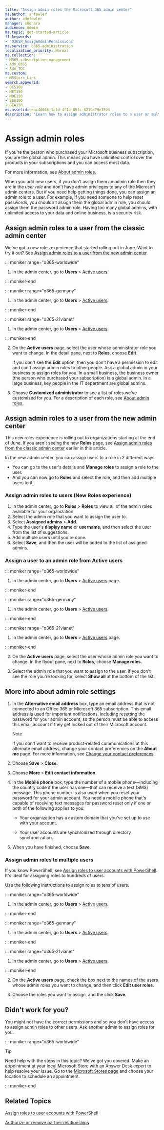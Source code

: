 ```yaml
---
title: "Assign admin roles the Microsoft 365 admin center"
ms.author: anfowler
author: adefowler
manager: shohara
audience: Admin
ms.topic: get-started-article
f1_keywords:
- 'O365P_AssignAdminPermissions'
ms.service: o365-administration
localization_priority: Normal
ms.collection: 
- M365-subscription-management
- Adm_O365
- Adm_TOC
ms.custom:
- MSStore_Link
search.appverid:
- BCS160
- MET150
- MOE150
- BEA160
- GEA150
ms.assetid: eac4d046-1afd-4f1a-85fc-8219c79e1504
description: "Learn how to assign administrator roles to a user or multiple users in your business so that they can perform specific tasks in the Microsoft 365 admin center."
---
```


# Assign admin roles

If you're the person who purchased your Microsoft business subscription, you are the global admin. This means you have unlimited control over the products in your subscriptions and you can access most data.

For more information, see [About admin roles](about-admin-roles.md).

When you add new users, if you don't assign them an admin role then they are in the *user role* and don't have admin privileges to any of the Microsoft admin centers. But if you need help getting things done, you can assign an admin role to a user. For example, if you need someone to help reset passwords, you shouldn't assign them the global admin role, you should assign them the password admin role. Having too many global admins, with unlimited access to your data and online business, is a security risk.

## Assign admin roles to a user from the classic admin center

We've got a new roles experience that started rolling out in June. Want to try it out? See [Assign admin roles to a user from the new admin center](#assign-admin-roles-to-a-user-from-the-new-admin-center).

::: moniker range="o365-worldwide"

1. In the admin center, go to **Users** > [Active users](https://go.microsoft.com/fwlink/p/?linkid=834822).

::: moniker-end

::: moniker range="o365-germany"

1. In the admin center, go to **Users** >  [Active users](https://go.microsoft.com/fwlink/p/?linkid=847686).

::: moniker-end

::: moniker range="o365-21vianet"

1. In the admin center, go to **Users** > [Active users](https://go.microsoft.com/fwlink/p/?linkid=850628).

::: moniker-end

2. On the **Active users** page, select the user whose administrator role you want to change. In the detail pane, next to **Roles**, choose **Edit**.

    If you don't see the **Edit** option, then you don't have a permission to edit and can't assign admin roles to other people. Ask a global admin in your business to assign roles for you. In a small business, the business owner (the person who purchased your subscription) is a global admin. In a large business, key people in the IT department are global admins.

3. Choose **Customized administrator** to see a list of roles we've customized for you. For a description of each role, see [About admin roles.](about-admin-roles.md)

## Assign admin roles to a user from the new admin center

This new roles experience is rolling out to organizations starting at the end of June. If you aren't seeing the new **Roles** page, see [Assign admin roles from the classic admin center](assign-admin-roles.md#assign-admin-roles-to-a-user-from-the-classic-admin-center) earlier in this article.

In the new admin center, you can assign users to a role in 2 different ways:

- You can go to the user's details and **Manage roles** to assign a role to the user.
- And you can now go to **Roles** and select the role, and then add multiple users to it.

### Assign admin roles to users (New Roles experience)

1. In the admin center, go to **Roles** > **Roles** to view all of the admin roles available for your organization.
1. Select the admin role that you want to assign the user to.
1. Select **Assigned admins** > **Add**.
1. Type the user's **display name** or **username**, and then select the user from the list of suggestions.
1. Add multiple users until you're done.
1. Select **Save**, and then the user will be added to the list of assigned admins.

### Assign a user to an admin role from Active users

::: moniker range="o365-worldwide"

1. In the admin center, go to **Users** > [Active users](https://go.microsoft.com/fwlink/p/?linkid=834822) page.

::: moniker-end

::: moniker range="o365-germany"

1. In the admin center, go to **Users** > [Active users](https://go.microsoft.com/fwlink/p/?linkid=847686).

::: moniker-end

::: moniker range="o365-21vianet"

1. In the admin center, go to **Users** > [Active users](https://go.microsoft.com/fwlink/p/?linkid=850628) page.

::: moniker-end

2. On the **Active users** page, select the user whose admin role you want to change. In the flyout pane, next to **Roles**, choose **Manage roles**.

3. Select the admin role that you want to assign to the user. If you don't see the role you're looking for, select **Show all** at the bottom of the list.

## More info about admin role settings

1. In the **Alternative email address** box, type an email address that is not connected to an Office 365 or Microsoft 365 subscription. This email address is used for important notifications, including resetting the password for your admin account, so the person must be able to access this email account if they get locked out of their Microsoft account.

    > [!NOTE]
    > If you don't want to receive product-related communications at this alternate email address, change your contact preferences on the **About me** page. For more information, see [Change your contact preferences](../manage/change-contact-preferences.md).
  
2. Choose **Save** \> **Close**.

3. Choose **More** > **Edit contact information**.

4. In the **Mobile phone** box, type the number of a mobile phone—including the country code if the user has one—that can receive a text (SMS) message. This phone number is also used when you reset your password for your admin account.
You need a mobile phone that's capable of receiving text messages for password reset only if one or both of the following applies to you:

      - Your organization has a custom domain that you've set up to use with your account.

      - Your user accounts are synchronized through directory synchronization.

5. When you have finished, choose **Save**.

### Assign admin roles to multiple users

If you know PowerShell, see [Assign roles to user accounts with PowerShell](https://go.microsoft.com/fwlink/?linkid=854257). It's ideal for assigning roles to hundreds of users.
  
Use the following instructions to assign roles to tens of users.

::: moniker range="o365-worldwide"

1. In the admin center, go to **Users** > [Active users](https://admin.microsoft.com/AdminPortal/Home#/homepage).

::: moniker-end

::: moniker range="o365-germany"

1. In the admin center, go to **Users** > [Active users](https://portal.office.de/adminportal/home).

::: moniker-end

::: moniker range="o365-21vianet"

1. In the admin center, go to **Users** > [Active users](https://login.partner.microsoftonline.cn).

::: moniker-end

2. On the **Active users** page, check the box next to the names of the users whose admin roles you want to change, and then click **Edit user roles**.

3. Choose the roles you want to assign, and the click **Save**.

## Didn't work for you?

You might not have the correct permissions and so you don't have access to assign admin roles to other users. Ask another admin to assign roles for you.

::: moniker range="o365-worldwide"

> [!TIP]
> Need help with the steps in this topic? We’ve got you covered. Make an appointment at your local Microsoft Store with an Answer Desk expert to help resolve your issue. Go to the [Microsoft Stores page](https://go.microsoft.com/fwlink/?LinkID=2041482) and choose your location to schedule an appointment.

::: moniker-end

## Related Topics

[Assign roles to user accounts with PowerShell](https://docs.microsoft.com/office365/enterprise/powershell/assign-roles-to-user-accounts-with-office-365-powershell)

[Authorize or remove partner relationships](https://support.office.com/article/201ccb3b-6011-4bf1-a6b2-84e7cc1ee2d0.aspx)
